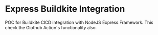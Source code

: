 # Express Buildkite Integration
 POC for Buildkite CICD integration with NodeJS Express Framework.
 This check the Giothub Action's functionality also.
